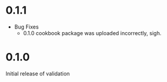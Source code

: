 # 0.1.1

* Bug Fixes
  * 0.1.0 cookbook package was uploaded incorrectly, sigh.

# 0.1.0

Initial release of validation
